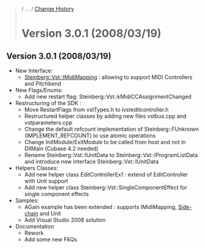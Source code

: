 >/ ... / [Change History](../Index.md)
>
># Version 3.0.1 (2008/03/19)

## Version 3.0.1 (2008/03/19)

- New Interface:
    - [Steinberg::Vst::IMidiMapping](https://steinbergmedia.github.io/vst3_doc/vstinterfaces/classSteinberg_1_1Vst_1_1IMidiMapping.html) : allowing to support MIDI Controllers and Pitchbend
- New Flags/Enums:
    - Add new restart flag: Steinberg::Vst::kMidiCCAssignmentChanged
- Restructuring of the SDK :
    - Move RestartFlags from vstTypes.h to ivsteditcontroller.h
    - Restructured helper classes by adding new files vstbus.cpp and vstparameters.cpp
    - Change the default refcount implementation of Steinberg::FUnknown (IMPLEMENT_REFCOUNT) to use atomic operations
    - Change InitModule/ExitModule to be called from host and not in DllMain (Cubase 4.2 needed)
    - Rename Steinberg::Vst::IUnitData to Steinberg::Vst::IProgramListData and introduce new interface Steinberg::Vst::IUnitData
- Helpers Classes:
    - Add new helper class EditControllerEx1 : extend of EditController with Unit support
    - Add new helper class Steinberg::Vst::SingleComponentEffect for single component effects
- Samples:
    - AGain example has been extended : supports IMidiMapping, [Side-chain](../3.0.0/Multiple+Dynamic+IO.html#what-is-a-side-chain) and Unit
    - Add Visual Studio 2008 solution
- Documentation
    - Rework
    - Add some new FAQs